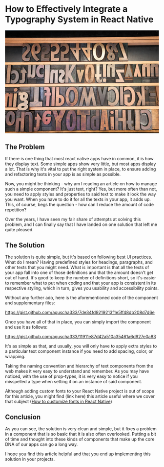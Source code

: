 # How to Effectively Integrate a Typography System in React Native

![Main image](images/rn_typography_main.jpg)

## The Problem

If there is one thing that most react native apps have in common, it is how they display text. Some simple apps show very little, but most apps display a lot. That is why it's vital to put the right system in place, to ensure adding and refactoring texts in your app is as simple as possible.

Now, you might be thinking - why am I reading an article on how to manage such a simple component? It's just text, right? Yes, but more often than not, you need to apply styles and properties to said text to make it look the way you want. When you have to do it for all the texts in your app, it adds up. This, of course, begs the question - how can I reduce the amount of code repetition?

Over the years, I have seen my fair share of attempts at solving this problem, and I can finally say that I have landed on one solution that left me quite pleased.

## The Solution

The solution is quite simple, but it's based on following best UI practices. What do I mean? Having predefined styles for headings, paragraphs, and other texts that you might need. What is important is that all the texts of your app fall into one of those definitions and that the amount doesn't get out of hand. It's good to keep the number of definitions short, so it's easier to remember what to put when coding and that your app is consistent in its respective styling, which in turn, gives you usability and accessibility points.

Without any further ado, here is the aforementioned code of the component and supplementary files:

https://gist.github.com/aguscha333/7de34fd9219213f1e5ff48db208d7d6e

Once you have all of that in place, you can simply import the component and use it as follows:

https://gist.github.com/aguscha333/11911e87d42a510a35461a6d927e0a83

It's as simple as that, and usually, you will only have to apply extra styles to a particular text component instance if you need to add spacing, color, or wrapping.

Taking the naming convention and hierarchy of text components from the web makes it very easy to understand and remember. As you may have noticed, with the use of prop-types, it is very easy to notice if you misspelled a type when setting it on an instance of said component.

Although adding custom fonts to your React Native project is out of scope for this article, you might find (link here) this article useful where we cover that subject ([How to customize fonts in React Native](https://www.rootstrap.com/blog/how-to-customize-fonts-in-react-native/))

## Conclusion

As you can see, the solution is very clean and simple, but it fixes a problem in a component that is so basic that it is also often overlooked. Putting a bit of time and thought into these kinds of components that make up the core DNA of our apps can go a long way.

I hope you find this article helpful and that you end up implementing this solution in your projects.
